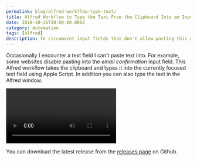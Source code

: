 ```yaml
---
permalink: blog/alfred-workflow-type-text/
title: Alfred Workflow to Type the Text From the Clipboard Into an Input
date: 2018-10-16T20:00:00.000Z
category: Automation
tags: [alfred]
description: To circumvent input fields that don't allow pasting this Alfred Workflow types the text from the clipboard into the field.
---
```


Occasionally I encounter a text field I can't paste text into. For example, some websites disable pasting into the _email confirmation_ input field. This Alfred workflow takes the clipboard and types it into the currently focused text field using Apple Script. In addition you can also type the text in the Alfred window.

<video src="https://embed.florian.ec/alfred-workflow-type-text.mov" autoplay loop>
    Sorry, your browser doesn't support embedded videos. However, you can <a href="https://embed.florian.ec/alfred-workflow-type-text.mov">download the video</a>.
</video>

You can download the latest release from the [releases page](https://github.com/florianeckerstorfer/alfred-type-text/releases) on Github.
